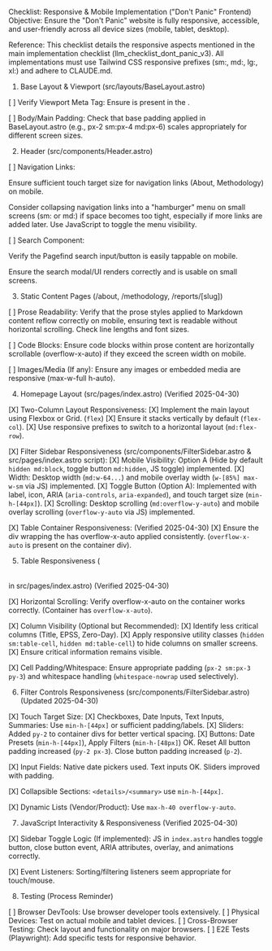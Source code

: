 Checklist: Responsive & Mobile Implementation ("Don't Panic" Frontend)
Objective: Ensure the "Don't Panic" website is fully responsive, accessible, and user-friendly across all device sizes (mobile, tablet, desktop).

Reference: This checklist details the responsive aspects mentioned in the main implementation checklist (llm_checklist_dont_panic_v3). All implementations must use Tailwind CSS responsive prefixes (sm:, md:, lg:, xl:) and adhere to CLAUDE.md.

1. Base Layout & Viewport (src/layouts/BaseLayout.astro)

[ ] Verify Viewport Meta Tag: Ensure <meta name="viewport" content="width=device-width, initial-scale=1.0"> is present in the <head>.

[ ] Body/Main Padding: Check that base padding applied in BaseLayout.astro (e.g., px-2 sm:px-4 md:px-6) scales appropriately for different screen sizes.

2. Header (src/components/Header.astro)

[ ] Navigation Links:

Ensure sufficient touch target size for navigation links (About, Methodology) on mobile.

Consider collapsing navigation links into a "hamburger" menu on small screens (sm: or md:) if space becomes too tight, especially if more links are added later. Use JavaScript to toggle the menu visibility.

[ ] Search Component:

Verify the Pagefind search input/button is easily tappable on mobile.

Ensure the search modal/UI renders correctly and is usable on small screens.

3. Static Content Pages (/about, /methodology, /reports/[slug])

[ ] Prose Readability: Verify that the prose styles applied to Markdown content reflow correctly on mobile, ensuring text is readable without horizontal scrolling. Check line lengths and font sizes.

[ ] Code Blocks: Ensure code blocks within prose content are horizontally scrollable (overflow-x-auto) if they exceed the screen width on mobile.

[ ] Images/Media (If any): Ensure any images or embedded media are responsive (max-w-full h-auto).

4. Homepage Layout (src/pages/index.astro) (Verified 2025-04-30)

[X] Two-Column Layout Responsiveness:
    [X] Implement the main layout using Flexbox or Grid. (`flex`)
    [X] Ensure it stacks vertically by default (`flex-col`).
    [X] Use responsive prefixes to switch to a horizontal layout (`md:flex-row`).

[X] Filter Sidebar Responsiveness (src/components/FilterSidebar.astro & src/pages/index.astro script):
    [X] Mobile Visibility: Option A (Hide by default `hidden md:block`, toggle button `md:hidden`, JS toggle) implemented.
    [X] Width: Desktop width (`md:w-64...`) and mobile overlay width (`w-[85%] max-w-sm` via JS) implemented.
    [X] Toggle Button (Option A): Implemented with label, icon, ARIA (`aria-controls`, `aria-expanded`), and touch target size (`min-h-[44px]`).
    [X] Scrolling: Desktop scrolling (`md:overflow-y-auto`) and mobile overlay scrolling (`overflow-y-auto` via JS) implemented.

[X] Table Container Responsiveness: (Verified 2025-04-30)
    [X] Ensure the div wrapping the <table> has overflow-x-auto applied consistently. (`overflow-x-auto` is present on the container div).

5. Table Responsiveness (<table> in src/pages/index.astro) (Verified 2025-04-30)

[X] Horizontal Scrolling: Verify overflow-x-auto on the container works correctly. (Container has `overflow-x-auto`).

[X] Column Visibility (Optional but Recommended):
    [X] Identify less critical columns (Title, EPSS, Zero-Day).
    [X] Apply responsive utility classes (`hidden sm:table-cell`, `hidden md:table-cell`) to hide columns on smaller screens.
    [X] Ensure critical information remains visible.

[X] Cell Padding/Whitespace: Ensure appropriate padding (`px-2 sm:px-3 py-3`) and whitespace handling (`whitespace-nowrap` used selectively).

6. Filter Controls Responsiveness (src/components/FilterSidebar.astro) (Updated 2025-04-30)

[X] Touch Target Size:
    [X] Checkboxes, Date Inputs, Text Inputs, Summaries: Use `min-h-[44px]` or sufficient padding/labels.
    [X] Sliders: Added `py-2` to container divs for better vertical spacing.
    [X] Buttons: Date Presets (`min-h-[44px]`), Apply Filters (`min-h-[48px]`) OK. Reset All button padding increased (`py-2 px-3`). Close button padding increased (`p-2`).

[X] Input Fields: Native date pickers used. Text inputs OK. Sliders improved with padding.

[X] Collapsible Sections: `<details>/<summary>` use `min-h-[44px]`.

[X] Dynamic Lists (Vendor/Product): Use `max-h-40 overflow-y-auto`.

7. JavaScript Interactivity & Responsiveness (Verified 2025-04-30)

[X] Sidebar Toggle Logic (If implemented): JS in `index.astro` handles toggle button, close button event, ARIA attributes, overlay, and animations correctly.

[X] Event Listeners: Sorting/filtering listeners seem appropriate for touch/mouse.

8. Testing (Process Reminder)

[ ] Browser DevTools: Use browser developer tools extensively.
[ ] Physical Devices: Test on actual mobile and tablet devices.
[ ] Cross-Browser Testing: Check layout and functionality on major browsers.
[ ] E2E Tests (Playwright): Add specific tests for responsive behavior.
